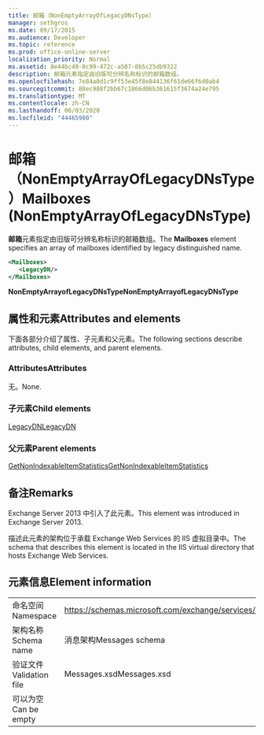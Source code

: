 ```yaml
---
title: 邮箱（NonEmptyArrayOfLegacyDNsType）
manager: sethgros
ms.date: 09/17/2015
ms.audience: Developer
ms.topic: reference
ms.prod: office-online-server
localization_priority: Normal
ms.assetid: 8e44bc49-8c99-472c-a507-0b5c25db9322
description: 邮箱元素指定由旧版可分辨名称标识的邮箱数组。
ms.openlocfilehash: 7e84a0d1c9ff53e45f8e844136f61de66f6d0ab4
ms.sourcegitcommit: 88ec988f2bb67c1866d06b361615f3674a24e795
ms.translationtype: MT
ms.contentlocale: zh-CN
ms.lasthandoff: 06/03/2020
ms.locfileid: "44465980"
---
```

# <a name="mailboxes-nonemptyarrayoflegacydnstype"></a><span data-ttu-id="64537-103">邮箱（NonEmptyArrayOfLegacyDNsType）</span><span class="sxs-lookup"><span data-stu-id="64537-103">Mailboxes (NonEmptyArrayOfLegacyDNsType)</span></span>

<span data-ttu-id="64537-104">**邮箱**元素指定由旧版可分辨名称标识的邮箱数组。</span><span class="sxs-lookup"><span data-stu-id="64537-104">The **Mailboxes** element specifies an array of mailboxes identified by legacy distinguished name.</span></span> 
  
```XML
<Mailboxes>
   <LegacyDN/>
</Mailboxes>
```

<span data-ttu-id="64537-105">**NonEmptyArrayofLegacyDNsType**</span><span class="sxs-lookup"><span data-stu-id="64537-105">**NonEmptyArrayofLegacyDNsType**</span></span>

## <a name="attributes-and-elements"></a><span data-ttu-id="64537-106">属性和元素</span><span class="sxs-lookup"><span data-stu-id="64537-106">Attributes and elements</span></span>

<span data-ttu-id="64537-107">下面各部分介绍了属性、子元素和父元素。</span><span class="sxs-lookup"><span data-stu-id="64537-107">The following sections describe attributes, child elements, and parent elements.</span></span>
  
### <a name="attributes"></a><span data-ttu-id="64537-108">Attributes</span><span class="sxs-lookup"><span data-stu-id="64537-108">Attributes</span></span>

<span data-ttu-id="64537-109">无。</span><span class="sxs-lookup"><span data-stu-id="64537-109">None.</span></span>
  
### <a name="child-elements"></a><span data-ttu-id="64537-110">子元素</span><span class="sxs-lookup"><span data-stu-id="64537-110">Child elements</span></span>

[<span data-ttu-id="64537-111">LegacyDN</span><span class="sxs-lookup"><span data-stu-id="64537-111">LegacyDN</span></span>](legacydn.md)
  
### <a name="parent-elements"></a><span data-ttu-id="64537-112">父元素</span><span class="sxs-lookup"><span data-stu-id="64537-112">Parent elements</span></span>

[<span data-ttu-id="64537-113">GetNonIndexableItemStatistics</span><span class="sxs-lookup"><span data-stu-id="64537-113">GetNonIndexableItemStatistics</span></span>](getnonindexableitemstatistics.md)
  
## <a name="remarks"></a><span data-ttu-id="64537-114">备注</span><span class="sxs-lookup"><span data-stu-id="64537-114">Remarks</span></span>

<span data-ttu-id="64537-115">Exchange Server 2013 中引入了此元素。</span><span class="sxs-lookup"><span data-stu-id="64537-115">This element was introduced in Exchange Server 2013.</span></span>
  
<span data-ttu-id="64537-116">描述此元素的架构位于承载 Exchange Web Services 的 IIS 虚拟目录中。</span><span class="sxs-lookup"><span data-stu-id="64537-116">The schema that describes this element is located in the IIS virtual directory that hosts Exchange Web Services.</span></span>
  
## <a name="element-information"></a><span data-ttu-id="64537-117">元素信息</span><span class="sxs-lookup"><span data-stu-id="64537-117">Element information</span></span>

|||
|:-----|:-----|
|<span data-ttu-id="64537-118">命名空间</span><span class="sxs-lookup"><span data-stu-id="64537-118">Namespace</span></span>  <br/> |https://schemas.microsoft.com/exchange/services/2006/messages  <br/> |
|<span data-ttu-id="64537-119">架构名称</span><span class="sxs-lookup"><span data-stu-id="64537-119">Schema name</span></span>  <br/> |<span data-ttu-id="64537-120">消息架构</span><span class="sxs-lookup"><span data-stu-id="64537-120">Messages schema</span></span>  <br/> |
|<span data-ttu-id="64537-121">验证文件</span><span class="sxs-lookup"><span data-stu-id="64537-121">Validation file</span></span>  <br/> |<span data-ttu-id="64537-122">Messages.xsd</span><span class="sxs-lookup"><span data-stu-id="64537-122">Messages.xsd</span></span>  <br/> |
|<span data-ttu-id="64537-123">可以为空</span><span class="sxs-lookup"><span data-stu-id="64537-123">Can be empty</span></span>  <br/> ||
   

